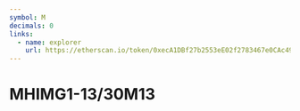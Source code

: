 ```yaml
---
symbol: M
decimals: 0
links:
  - name: explorer
    url: https://etherscan.io/token/0xecA1DBf27b2553eE02f2783467e0CAc491e08222
---
```


# MHIMG1-13/30M13
